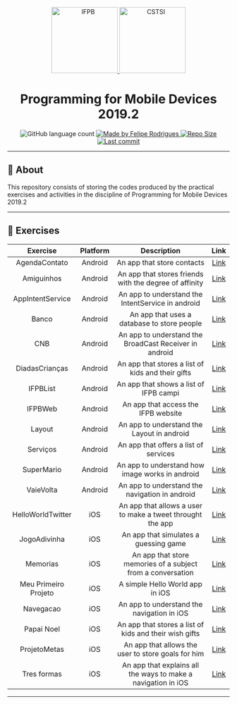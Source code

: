 <p align="center">
  <a href="https://www.ifpb.edu.br/">
    <img alt="IFPB" src="https://avatars0.githubusercontent.com/u/2523928?s=400&v=4" width=150 >
  </a>
  
  <a href="https://estudante.ifpb.edu.br/cursos/39">
  <img alt="CSTSI" src="https://henrifrade.github.io/Marvelist/images/others/TSI.svg" width=150>
  </a>
</p>

<h1 align="center">
   Programming for Mobile Devices 2019.2
</h1>

<p align="center">
  <img alt="GitHub language count" src="https://img.shields.io/github/languages/count/felipersdf/PDM-Things?color=%23000080">

  <a href="https://github.com/felipersdf">
    <img alt="Made by Felipe Rodrigues" src="https://img.shields.io/badge/made%20by-Felipe Rodrigues-%2304D361?color=%23000080">
  </a>

  <a href="https://github.com/felipersdf/PDM-Things">
    <img alt="Repo Size" src="https://img.shields.io/github/repo-size/felipersdf/PDM-Things?color=%23000080">
  </a>
  
  <a href="https://github.com/felipersdf/PDM-Things">
    <img alt="Last commit" src="https://img.shields.io/github/last-commit/felipersdf/PDM-Things?color=%23000080">
  </a>
</p>

---

## :notebook: About 

This repository consists of storing the codes produced by the practical exercises and activities in the discipline of Programming for Mobile Devices 2019.2

---

## :paperclip: Exercises 


| Exercise     | Platform  |     Description                                        |                                 Link                                         | 
|:---------:   |:---------:|:------------------------------------------------------:|:----------------------------------------------------------------------------:|            
| AgendaContato|  Android	 | An app that store contacts                             | [Link](https://github.com/felipersdf/PDM-Things/tree/master/AgendaContato)   |
| Amiguinhos	 |  Android  | An app that stores friends with the degree of affinity | [Link](https://github.com/felipersdf/PDM-Things/tree/master/Amiguinhos)      |
| AppIntentService |	Android | An app to understand the IntentService in android   | [Link](https://github.com/felipersdf/PDM-Things/tree/master/AppIntentService)|
| Banco	        | Android  | An app that uses a database to store people            | [Link](https://github.com/felipersdf/PDM-Things/tree/master/Banco)           |
| CNB	          | Android  | An app to understand the BroadCast Receiver in android | [Link](https://github.com/felipersdf/PDM-Things/tree/master/CNB)             |
| DiadasCrianças | Android  | An app that stores a list of kids and their gifts     | [Link](https://github.com/felipersdf/PDM-Things/tree/master/DiadasCrianas)   |
| IFPBList	    | Android  | An app that shows a list of IFPB campi                 | [Link](https://github.com/felipersdf/PDM-Things/tree/master/IFPBList)        |
| IFPBWeb	     | Android  |  An app that access the IFPB website                    | [Link](https://github.com/felipersdf/PDM-Things/tree/master/IFPBWeb)         |
| Layout	     | Android  | An app to understand the Layout in android              | [Link](https://github.com/felipersdf/PDM-Things/tree/master/Layout)          |
| Serviços	   | Android  | An app that offers a list of services                   | [Link](https://github.com/felipersdf/PDM-Things/tree/master/Servios)         |
| SuperMario   | Android  | An app to understand how image works in android         | [Link](https://github.com/felipersdf/PDM-Things/tree/master/SuperMario)      |
| VaieVolta   |  Android  | An app to understand the navigation in android          | [Link](https://github.com/felipersdf/PDM-Things/tree/master/VaieVolta)       |
| HelloWorldTwitter |    iOS     |	An app that allows a user to make a tweet throught the app  | [Link](https://github.com/felipersdf/PDM-Things/tree/master/iOS/HelloWorldTwitter)
| JogoAdivinha    	|    iOS     | An app that simulates a guessing game                        | [Link](https://github.com/felipersdf/PDM-Things/tree/master/iOS/JogoAdivinha)
| Memorias	        |    iOS     | An app that store memories of a subject from a conversation  | [Link](https://github.com/felipersdf/PDM-Things/tree/master/iOS/Memorias)
| Meu Primeiro Projeto |    iOS     |	A simple Hello World app in iOS                           | [Link](https://github.com/felipersdf/PDM-Things/tree/master/iOS/Meu%20Primeiro%20Projeto)
| Navegacao	        |    iOS     | An app to understand the navigation in iOS                   | [Link](https://github.com/felipersdf/PDM-Things/tree/master/iOS/Navegacao)
| Papai Noel        |    iOS     | An app that stores a list of kids and their wish gifts       | [Link](https://github.com/felipersdf/PDM-Things/tree/master/iOS/Papai%20Noel)
| ProjetoMetas      |    iOS     |	An app that allows the user to store goals for him          | [Link](https://github.com/felipersdf/PDM-Things/tree/master/iOS/ProjetoMetas/ProjetoMetas)
| Tres formas       |    iOS     | An app that explains all the ways to make a navigation in iOS| [Link](https://github.com/felipersdf/PDM-Things/tree/master/iOS/Tres%20formas) 

---
